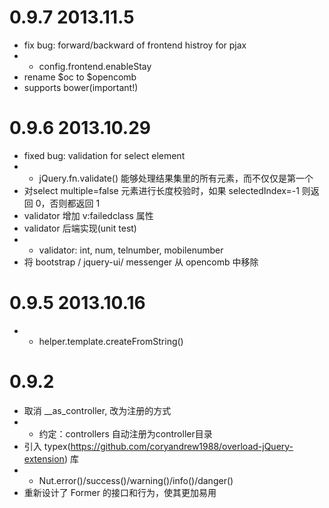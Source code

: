 0.9.7 2013.11.5
==================
* fix bug: forward/backward of frontend histroy for pjax 
* + config.frontend.enableStay
* rename $oc to $opencomb
* supports bower(important!)


0.9.6 2013.10.29
==================

* fixed bug: validation for select element
* + jQuery.fn.validate() 能够处理结果集里的所有元素，而不仅仅是第一个
* 对select multiple=false 元素进行长度校验时，如果 selectedIndex=-1 则返回 0，否则都返回 1
* validator 增加 v:failedclass 属性
* validator 后端实现(unit test)
* + validator: int, num, telnumber, mobilenumber
* 将 bootstrap / jquery-ui/ messenger 从 opencomb 中移除


0.9.5 2013.10.16
==================
* + helper.template.createFromString()

0.9.2
==================

* 取消 __as_controller, 改为注册的方式
* + 约定：controllers 自动注册为controller目录
* 引入 typex(https://github.com/coryandrew1988/overload-jQuery-extension) 库
* + Nut.error()/success()/warning()/info()/danger()
* 重新设计了 Former 的接口和行为，使其更加易用
